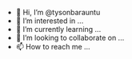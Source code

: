 - 👋 Hi, I’m @tysonbarauntu
- 👀 I’m interested in ...
- 🌱 I’m currently learning ...
- 💞️ I’m looking to collaborate on ...
- 📫 How to reach me ...

<!---
tysonbarauntu/tysonbarauntu is a ✨ special ✨ repository because its `README.md` (this file) appears on your GitHub profile.
You can click the Preview link to take a look at your changes.
--->
